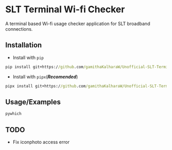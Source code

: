 
# SLT Terminal Wi-fi Checker

A terminal based Wi-fi usage checker application for SLT broadband connections.

## Installation

- Install with `pip`

```cmd
pip install git+https://github.com/gamithaKalharaW/Unofficial-SLT-Terminal-Wi-fi-Usage-Checker
```

- Install with `pipx`(***Recomended***)
```cmd
pipx install git+https://github.com/gamithaKalharaW/Unofficial-SLT-Terminal-Wi-fi-Usage-Checker
```
## Usage/Examples

```powershell
pywhich
```
## TODO
- Fix iconphoto access error

